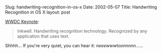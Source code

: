 Slug: handwriting-recognition-in-os-x
Date: 2002-05-07
Title: Handwriting Recognition in OS X
layout: post

<a href="http://maccentral.macworld.com/news/0205/06.wwdckeynote.php">WWDC Keynote</a>:
<blockquote>Inkwell. Handwriting recognition technology. Recognized by any application that uses text. </blockquote>
Shhhh... If you&#39;re very quiet, you can hear it: <i>neeewwwtoonnnnn......</i>
